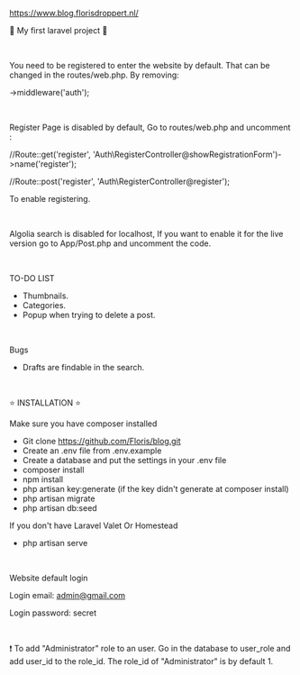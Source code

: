 https://www.blog.florisdroppert.nl/

:tada: My first laravel project :tada:

<br />

You need to be registered to enter the website by default. That can be changed in the routes/web.php. By removing:

->middleware('auth');

<br />

Register Page is disabled by default,
Go to routes/web.php and uncomment :

//Route::get('register', 'Auth\RegisterController@showRegistrationForm')->name('register');

//Route::post('register', 'Auth\RegisterController@register');

To enable registering.

<br />

Algolia search is disabled for localhost,
If you want to enable it for the live version go to App/Post.php and uncomment the code.

<br />

TO-DO LIST

- Thumbnails.
- Categories.
- Popup when trying to delete a post.

<br />

Bugs

- Drafts are findable in the search.

<br />


:star: INSTALLATION :star:

Make sure you have composer installed

- Git clone https://github.com/Floris/blog.git
- Create an .env file from .env.example
- Create a database and put the settings in your .env file
- composer install
- npm install
- php artisan key:generate (if the key didn't generate at composer install)
- php artisan migrate
- php artisan db:seed

If you don't have Laravel Valet Or Homestead
- php artisan serve

<br />

Website default login

Login email: admin@gmail.com

Login password: secret

<br />

:exclamation: To add "Administrator" role to an user. Go in the database to user_role and add user_id to the role_id. The role_id of "Administrator" is by default 1.
